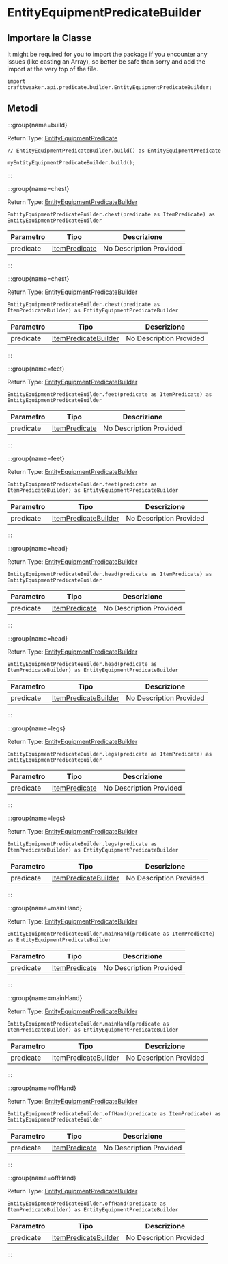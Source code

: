 # EntityEquipmentPredicateBuilder

## Importare la Classe

It might be required for you to import the package if you encounter any issues (like casting an Array), so better be safe than sorry and add the import at the very top of the file.
```zenscript
import crafttweaker.api.predicate.builder.EntityEquipmentPredicateBuilder;
```


## Metodi

:::group{name=build}

Return Type: [EntityEquipmentPredicate](/vanilla/api/predicate/EntityEquipmentPredicate)

```zenscript
// EntityEquipmentPredicateBuilder.build() as EntityEquipmentPredicate

myEntityEquipmentPredicateBuilder.build();
```

:::

:::group{name=chest}

Return Type: [EntityEquipmentPredicateBuilder](/vanilla/api/predicate/builder/EntityEquipmentPredicateBuilder)

```zenscript
EntityEquipmentPredicateBuilder.chest(predicate as ItemPredicate) as EntityEquipmentPredicateBuilder
```

| Parametro | Tipo                                                  | Descrizione             |
| --------- | ----------------------------------------------------- | ----------------------- |
| predicate | [ItemPredicate](/vanilla/api/predicate/ItemPredicate) | No Description Provided |


:::

:::group{name=chest}

Return Type: [EntityEquipmentPredicateBuilder](/vanilla/api/predicate/builder/EntityEquipmentPredicateBuilder)

```zenscript
EntityEquipmentPredicateBuilder.chest(predicate as ItemPredicateBuilder) as EntityEquipmentPredicateBuilder
```

| Parametro | Tipo                                                                        | Descrizione             |
| --------- | --------------------------------------------------------------------------- | ----------------------- |
| predicate | [ItemPredicateBuilder](/vanilla/api/predicate/builder/ItemPredicateBuilder) | No Description Provided |


:::

:::group{name=feet}

Return Type: [EntityEquipmentPredicateBuilder](/vanilla/api/predicate/builder/EntityEquipmentPredicateBuilder)

```zenscript
EntityEquipmentPredicateBuilder.feet(predicate as ItemPredicate) as EntityEquipmentPredicateBuilder
```

| Parametro | Tipo                                                  | Descrizione             |
| --------- | ----------------------------------------------------- | ----------------------- |
| predicate | [ItemPredicate](/vanilla/api/predicate/ItemPredicate) | No Description Provided |


:::

:::group{name=feet}

Return Type: [EntityEquipmentPredicateBuilder](/vanilla/api/predicate/builder/EntityEquipmentPredicateBuilder)

```zenscript
EntityEquipmentPredicateBuilder.feet(predicate as ItemPredicateBuilder) as EntityEquipmentPredicateBuilder
```

| Parametro | Tipo                                                                        | Descrizione             |
| --------- | --------------------------------------------------------------------------- | ----------------------- |
| predicate | [ItemPredicateBuilder](/vanilla/api/predicate/builder/ItemPredicateBuilder) | No Description Provided |


:::

:::group{name=head}

Return Type: [EntityEquipmentPredicateBuilder](/vanilla/api/predicate/builder/EntityEquipmentPredicateBuilder)

```zenscript
EntityEquipmentPredicateBuilder.head(predicate as ItemPredicate) as EntityEquipmentPredicateBuilder
```

| Parametro | Tipo                                                  | Descrizione             |
| --------- | ----------------------------------------------------- | ----------------------- |
| predicate | [ItemPredicate](/vanilla/api/predicate/ItemPredicate) | No Description Provided |


:::

:::group{name=head}

Return Type: [EntityEquipmentPredicateBuilder](/vanilla/api/predicate/builder/EntityEquipmentPredicateBuilder)

```zenscript
EntityEquipmentPredicateBuilder.head(predicate as ItemPredicateBuilder) as EntityEquipmentPredicateBuilder
```

| Parametro | Tipo                                                                        | Descrizione             |
| --------- | --------------------------------------------------------------------------- | ----------------------- |
| predicate | [ItemPredicateBuilder](/vanilla/api/predicate/builder/ItemPredicateBuilder) | No Description Provided |


:::

:::group{name=legs}

Return Type: [EntityEquipmentPredicateBuilder](/vanilla/api/predicate/builder/EntityEquipmentPredicateBuilder)

```zenscript
EntityEquipmentPredicateBuilder.legs(predicate as ItemPredicate) as EntityEquipmentPredicateBuilder
```

| Parametro | Tipo                                                  | Descrizione             |
| --------- | ----------------------------------------------------- | ----------------------- |
| predicate | [ItemPredicate](/vanilla/api/predicate/ItemPredicate) | No Description Provided |


:::

:::group{name=legs}

Return Type: [EntityEquipmentPredicateBuilder](/vanilla/api/predicate/builder/EntityEquipmentPredicateBuilder)

```zenscript
EntityEquipmentPredicateBuilder.legs(predicate as ItemPredicateBuilder) as EntityEquipmentPredicateBuilder
```

| Parametro | Tipo                                                                        | Descrizione             |
| --------- | --------------------------------------------------------------------------- | ----------------------- |
| predicate | [ItemPredicateBuilder](/vanilla/api/predicate/builder/ItemPredicateBuilder) | No Description Provided |


:::

:::group{name=mainHand}

Return Type: [EntityEquipmentPredicateBuilder](/vanilla/api/predicate/builder/EntityEquipmentPredicateBuilder)

```zenscript
EntityEquipmentPredicateBuilder.mainHand(predicate as ItemPredicate) as EntityEquipmentPredicateBuilder
```

| Parametro | Tipo                                                  | Descrizione             |
| --------- | ----------------------------------------------------- | ----------------------- |
| predicate | [ItemPredicate](/vanilla/api/predicate/ItemPredicate) | No Description Provided |


:::

:::group{name=mainHand}

Return Type: [EntityEquipmentPredicateBuilder](/vanilla/api/predicate/builder/EntityEquipmentPredicateBuilder)

```zenscript
EntityEquipmentPredicateBuilder.mainHand(predicate as ItemPredicateBuilder) as EntityEquipmentPredicateBuilder
```

| Parametro | Tipo                                                                        | Descrizione             |
| --------- | --------------------------------------------------------------------------- | ----------------------- |
| predicate | [ItemPredicateBuilder](/vanilla/api/predicate/builder/ItemPredicateBuilder) | No Description Provided |


:::

:::group{name=offHand}

Return Type: [EntityEquipmentPredicateBuilder](/vanilla/api/predicate/builder/EntityEquipmentPredicateBuilder)

```zenscript
EntityEquipmentPredicateBuilder.offHand(predicate as ItemPredicate) as EntityEquipmentPredicateBuilder
```

| Parametro | Tipo                                                  | Descrizione             |
| --------- | ----------------------------------------------------- | ----------------------- |
| predicate | [ItemPredicate](/vanilla/api/predicate/ItemPredicate) | No Description Provided |


:::

:::group{name=offHand}

Return Type: [EntityEquipmentPredicateBuilder](/vanilla/api/predicate/builder/EntityEquipmentPredicateBuilder)

```zenscript
EntityEquipmentPredicateBuilder.offHand(predicate as ItemPredicateBuilder) as EntityEquipmentPredicateBuilder
```

| Parametro | Tipo                                                                        | Descrizione             |
| --------- | --------------------------------------------------------------------------- | ----------------------- |
| predicate | [ItemPredicateBuilder](/vanilla/api/predicate/builder/ItemPredicateBuilder) | No Description Provided |


:::


